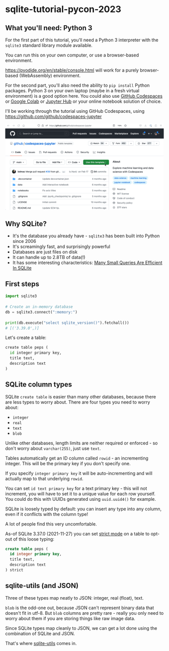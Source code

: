 # sqlite-tutorial-pycon-2023

## What you'll need: Python 3

For the first part of this tutorial, you'll need a Python 3 interpreter with the `sqlite3` standard library module available.

You can run this on your own computer, or use a browser-based environment.

https://pyodide.org/en/stable/console.html will work for a purely browser-based (WebAssembly) environment.

For the second part, you'll also need the ability to `pip install` Python packages. Python 3 on your own laptop (maybe in a fresh virtual environment) is a good option here. You could also use [GitHub Codespaces](https://github.com/github/codespaces-jupyter) or [Google Colab](https://colab.research.google.com/) or [Jupyter Hub](https://jupyter.org/try) or your online notebook solution of choice.

I'll be working through the tutorial using GitHub Codespaces, using https://github.com/github/codespaces-jupyter

![Animated demo of Codespaces Jupyter](codespaces-jupyter.gif)

## Why SQLite?

- It's the database you already have - `sqlite3` has been built into Python since 2006
- It's screamingly fast, and surprisingly powerful
- Databases are just files on disk
- It can handle up to 2.8TB of data(!)
- It has some interesting characteristics: [Many Small Queries Are Efficient In SQLite](https://www.sqlite.org/np1queryprob.html)

## First steps

```python
import sqlite3

# Create an in-memory database
db = sqlite3.connect(":memory:")

print(db.execute("select sqlite_version()").fetchall())
# [('3.39.0',)]
```
Let's create a table:
```python
create table peps (
  id integer primary key,
  title text,
  description text
)
```

## SQLite column types

SQLite `create table` is easier than many other databases, because there are less types to worry about. There are four types you need to worry about:

- `integer`
- `real`
- `text`
- `blob`

Unlike other databases, length limits are neither required or enforced - so don't worry about `varchar(255)`, just use `text`.

Tables automatically get an ID column called `rowid` - an incrementing integer. This will be the primary key if you don't specify one.

If you specify `integer primary key` it will be auto-incrementing and will actually map to that underlying `rowid`.

You can set `id text primary key` for a text primary key - this will not increment, you will have to set it to a unique value for each row yourself. You could do this with UUIDs generated using `uuid.uuid4()` for example.

SQLite is loosely typed by default: you can insert any type into any column, even if it conflicts with the column type!

A lot of people find this very uncomfortable.

As-of SQLite 3.37.0 (2021-11-27) you can set [strict mode](https://www.sqlite.org/stricttables.html) on a table to opt-out of this loose typing:

```sql
create table peps (
  id integer primary key,
  title text,
  description text
) strict
```
## sqlite-utils (and JSON)

Three of these types map neatly to JSON: integer, real (float), text.

`blob` is the odd-one out, because JSON can't represent binary data that doesn't fit in utf-8. But `blob` columns are pretty rare - really you only need to worry about them if you are storing things like raw image data.

Since SQLite types map cleanly to JSON, we can get a lot done using the combination of SQLite and JSON.

That's where [sqlite-utils](https://sqlite-utils.datasette.io/) comes in.
